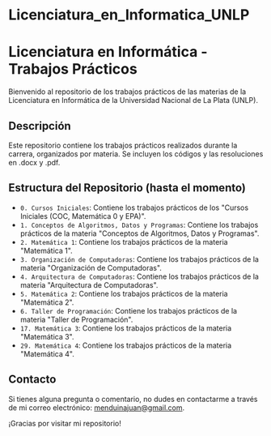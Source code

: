 # Licenciatura_en_Informatica_UNLP

# Licenciatura en Informática - Trabajos Prácticos

Bienvenido al repositorio de los trabajos prácticos de las materias de la Licenciatura en Informática de la Universidad Nacional de La Plata (UNLP).

## Descripción

Este repositorio contiene los trabajos prácticos realizados durante la carrera, organizados por materia. Se incluyen los códigos y las resoluciones en .docx y .pdf.

## Estructura del Repositorio (hasta el momento)

- `0. Cursos Iniciales`: Contiene los trabajos prácticos de los "Cursos Iniciales (COC, Matemática 0 y EPA)".
- `1. Conceptos de Algoritmos, Datos y Programas`: Contiene los trabajos prácticos de la materia "Conceptos de Algoritmos, Datos y Programas".
- `2. Matemática 1`: Contiene los trabajos prácticos de la materia "Matemática 1".
- `3. Organización de Computadoras`: Contiene los trabajos prácticos de la materia "Organización de Computadoras".
- `4. Arquitectura de Computadoras`: Contiene los trabajos prácticos de la materia "Arquitectura de Computadoras".
- `5. Matemática 2`: Contiene los trabajos prácticos de la materia "Matemática 2".
- `6. Taller de Programación`: Contiene los trabajos prácticos de la materia "Taller de Programación".
- `17. Matemática 3`: Contiene los trabajos prácticos de la materia "Matemática 3".
- `29. Matemática 4`: Contiene los trabajos prácticos de la materia "Matemática 4".

## Contacto

Si tienes alguna pregunta o comentario, no dudes en contactarme a través de mi correo electrónico: menduinajuan@gmail.com.

¡Gracias por visitar mi repositorio!